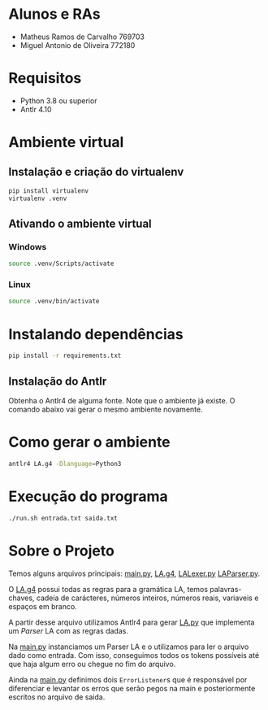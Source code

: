 # Alunos e RAs

- Matheus Ramos de Carvalho 769703
- Miguel Antonio de Oliveira 772180

# Requisitos

- Python 3.8 ou superior
- Antlr 4.10

# Ambiente virtual

## Instalação e criação do virtualenv
```bash
pip install virtualenv
virtualenv .venv
```
## Ativando o ambiente virtual
### Windows
```bash
source .venv/Scripts/activate
```
### Linux
```bash
source .venv/bin/activate
```

# Instalando dependências
```bash
pip install -r requirements.txt
```

## Instalação do Antlr
Obtenha o Antlr4 de alguma fonte. Note que o ambiente já existe. O comando
abaixo vai gerar o mesmo ambiente novamente.

# Como gerar o ambiente
```bash
antlr4 LA.g4 -Dlanguage=Python3
```

# Execução do programa
```bash
./run.sh entrada.txt saida.txt
```

# Sobre o Projeto
Temos alguns arquivos principais: [main.py](main.py), [LA.g4](LA.g4),
[LALexer.py](LALexer.py) [LAParser.py](LAParser.py).


O [LA.g4](LA.g4) possui todas as regras para a gramática LA, temos
palavras-chaves, cadeia de carácteres, números inteiros, números reais,
variaveis e espaços em branco.

A partir desse arquivo utilizamos Antlr4 para gerar [LA.py](LA.py) que
implementa um *Parser* LA com as regras dadas.

Na [main.py](main.py) instanciamos um Parser LA e o utilizamos para ler o
arquivo dado como entrada. Com isso, conseguimos todos os tokens possíveis até
que haja algum erro ou chegue no fim do arquivo.

Ainda na [main.py](main.py) definimos dois `ErrorListener`s que é responsável
por diferenciar e levantar os erros que serão pegos na main e posteriormente
escritos no arquivo de saida.



